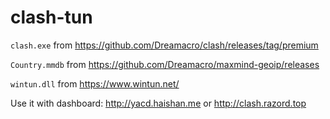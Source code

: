 # clash-tun
`clash.exe` from https://github.com/Dreamacro/clash/releases/tag/premium

`Country.mmdb` from https://github.com/Dreamacro/maxmind-geoip/releases

`wintun.dll` from https://www.wintun.net/

Use it with dashboard: http://yacd.haishan.me or http://clash.razord.top
